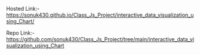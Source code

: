 Hosted Link:- https://sonuk430.github.io/Class_Js_Project/interactive_data_visualization_using_Chart/

Repo Link:- https://github.com/sonuk430/Class_Js_Project/tree/main/interactive_data_visualization_using_Chart
